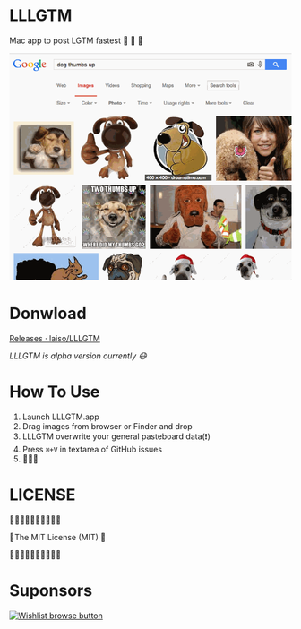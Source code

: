 LLLGTM
======

Mac app to post LGTM fastest :rocket: :rocket: :rocket:

![](demo.gif)


Donwload
==========

[Releases · laiso/LLLGTM](https://github.com/laiso/LLLGTM/releases)

*LLLGTM is alpha version currently :mask:*


How To Use
===========

1. Launch LLLGTM.app
2. Drag images from browser or Finder and drop
3. LLLGTM overwrite your general pasteboard data(:exclamation:)
4. Press `⌘+V` in textarea of GitHub issues
5. :clap::clap::clap:


LICENSE
===========

:shit::shit::shit::shit::shit::shit::shit::shit::shit::shit:

:shit:The MIT License (MIT) :shit:

:shit::shit::shit::shit::shit::shit::shit::shit::shit::shit:


Suponsors
==========

[![Wishlist browse button](http://img.shields.io/wishlist/browse.png?color=yellow)](http://www.amazon.co.jp/registry/wishlist/1V0VYWT8ZW6BN "Buy an item on our wishlist for us")
